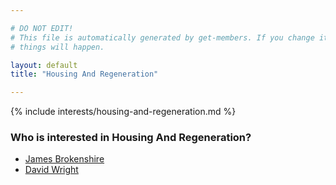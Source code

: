 ```yaml
---

# DO NOT EDIT!
# This file is automatically generated by get-members. If you change it, bad
# things will happen.

layout: default
title: "Housing And Regeneration"

---
```


{% include interests/housing-and-regeneration.md %}

### Who is interested in Housing And Regeneration?


* [James Brokenshire](../members/james-brokenshire.html)
* [David Wright](../members/david-wright.html)
